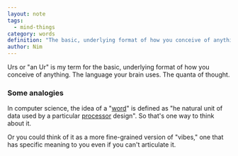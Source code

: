 ```yaml
---
layout: note
tags:
  - mind-things
category: words
definition: "The basic, underlying format of how you conceive of anything. The language your brain uses. The quanta of thought."
author: Nim
---
```


Urs or "an Ur" is my term for the basic, underlying format of how you conceive of anything. The language your brain uses. The quanta of thought.

### Some analogies

In computer science, the idea of a "[word](<https://en.wikipedia.org/wiki/Word_(computer_architecture)>)" is defined as "he natural unit of data used by a particular [processor](https://en.wikipedia.org/wiki/Central_processing_unit "Central processing unit") design". So that's one way to think about it.

Or you could think of it as a more fine-grained version of "vibes," one that has specific meaning to you even if you can't articulate it.